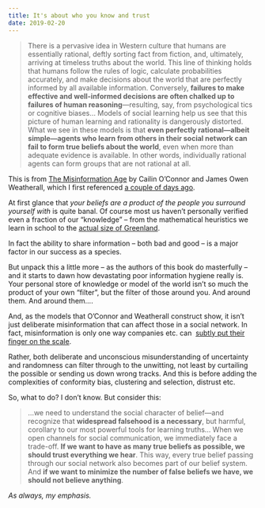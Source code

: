 ```yaml
---
title: It's about who you know and trust
date: 2019-02-20
---
```


<!--kg-card-begin: html--><blockquote><p>There is a pervasive idea in Western culture that humans are essentially rational, deftly sorting fact from fiction, and, ultimately, arriving at timeless truths about the world. This line of thinking holds that humans follow the rules of logic, calculate probabilities accurately, and make decisions about the world that are perfectly informed by all available information. Conversely, <strong>failures to make effective and well-informed decisions are often chalked up to failures of human reasoning</strong>—resulting, say, from psychological tics or cognitive biases&#8230; Models of social learning help us see that this picture of human learning and rationality is dangerously distorted. What we see in these models is that <strong>even perfectly rational—albeit simple—agents who learn from others in their social network can fail to form true beliefs about the world</strong>, even when more than adequate evidence is available. In other words, individually rational agents can form groups that are not rational at all.</p></blockquote>
<p>This is from <a href="https://www.worldcat.org/title/misinformation-age-how-false-beliefs-spread/oclc/1084360985" target="_blank" rel="noopener noreferrer">The Misinformation Age</a> by Cailin O&#8217;Connor and James Owen Weatherall, which I first referenced <a href="https://joshnicholas.com/everyone-wants-to-be-the-hero/" target="_blank" rel="noopener noreferrer">a couple of days ago</a>.</p>
<p>At first glance that <em>your beliefs are a product of the people you surround yourself with </em>is quite banal. Of course most us haven&#8217;t personally verified even a fraction of our &#8220;knowledge&#8221; &#8211; from the mathematical heuristics we learn in school to the <a href="https://theconversation.com/five-maps-that-will-change-how-you-see-the-world-74967" target="_blank" rel="noopener noreferrer">actual size of Greenland</a>.</p>
<p>In fact the ability to share information &#8211; both bad and good &#8211; is a major factor in our success as a species.</p>
<p>But unpack this a little more &#8211; as the authors of this book do masterfully &#8211; and it starts to dawn how devastating poor information hygiene really is. Your personal store of knowledge or model of the world isn&#8217;t so much the product of your own &#8220;filter&#8221;, but the filter of those around you. And around them. And around them&#8230;.</p>
<p>And, as the models that O&#8217;Connor and Weatherall construct show, it isn&#8217;t just deliberate misinformation that can affect those in a social network. In fact, misinformation is only one way companies etc. can  <a href="https://twitter.com/joshcnicholas/status/1097092891434901504?s=21" target="_blank" rel="noopener noreferrer">subtly put their finger on the scale</a>.</p>
<p>Rather, both deliberate and unconscious misunderstanding of uncertainty and randomness can filter through to the unwitting, not least by curtailing the possible or sending us down wrong tracks. And this is before adding the complexities of conformity bias, clustering and selection, distrust etc.</p>
<p>So, what to do? I don&#8217;t know. But consider this:</p>
<blockquote><p>&#8230;we need to understand the social character of belief—and recognize that <strong>widespread falsehood is a necessary</strong>, but harmful, corollary to our most powerful tools for learning truths&#8230; When we open channels for social communication, we immediately face a trade-off. <strong>If we want to have as many true beliefs as possible, we should trust everything we hear</strong>. This way, every true belief passing through our social network also becomes part of our belief system. And <strong>if we want to minimize the number of false beliefs we have, we should not believe anything</strong>.</p></blockquote>
<p><em>As always, my emphasis.</em></p>
<!--kg-card-end: html-->